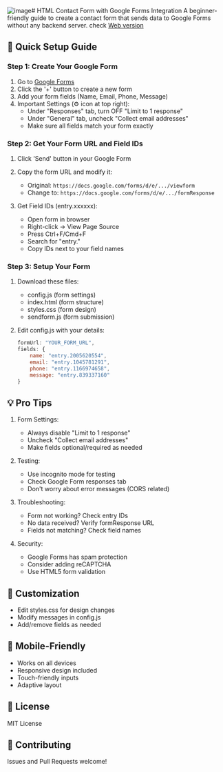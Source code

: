 ![image](https://github.com/user-attachments/assets/f51613b7-0cca-4ed6-bc80-5a26db6200f9)# HTML Contact Form with Google Forms Integration
A beginner-friendly guide to create a contact form that sends data to Google Forms without any backend server.
check [Web version](https://shery-1508.github.io/send-html-form-data-to-google-forms-stylize-google-forms/)

## 🚀 Quick Setup Guide

### Step 1: Create Your Google Form
1. Go to [Google Forms](https://forms.google.com)
2. Click the '+' button to create a new form
3. Add your form fields (Name, Email, Phone, Message)
4. Important Settings (⚙️ icon at top right):
   - Under "Responses" tab, turn OFF "Limit to 1 response"
   - Under "General" tab, uncheck "Collect email addresses"
   - Make sure all fields match your form exactly

### Step 2: Get Your Form URL and Field IDs
1. Click 'Send' button in your Google Form
2. Copy the form URL and modify it:
   - Original: `https://docs.google.com/forms/d/e/.../viewform`
   - Change to: `https://docs.google.com/forms/d/e/.../formResponse`

3. Get Field IDs (entry.xxxxxx):
   - Open form in browser
   - Right-click → View Page Source
   - Press Ctrl+F/Cmd+F
   - Search for "entry."
   - Copy IDs next to your field names

### Step 3: Setup Your Form
1. Download these files:
   - config.js (form settings)
   - index.html (form structure)
   - styles.css (form design)
   - sendform.js (form submission)

2. Edit config.js with your details:
   ```javascript
   formUrl: "YOUR_FORM_URL",
   fields: {
       name: "entry.2005620554",
       email: "entry.1045781291",
       phone: "entry.1166974658",
       message: "entry.839337160"
   }
   ```

## 💡 Pro Tips
1. Form Settings:
   - Always disable "Limit to 1 response"
   - Uncheck "Collect email addresses"
   - Make fields optional/required as needed

2. Testing:
   - Use incognito mode for testing
   - Check Google Form responses tab
   - Don't worry about error messages (CORS related)

3. Troubleshooting:
   - Form not working? Check entry IDs
   - No data received? Verify formResponse URL
   - Fields not matching? Check field names

4. Security:
   - Google Forms has spam protection
   - Consider adding reCAPTCHA
   - Use HTML5 form validation

## 🎨 Customization
- Edit styles.css for design changes
- Modify messages in config.js
- Add/remove fields as needed

## 📱 Mobile-Friendly
- Works on all devices
- Responsive design included
- Touch-friendly inputs
- Adaptive layout

## 📄 License
MIT License

## 🤝 Contributing
Issues and Pull Requests welcome!

